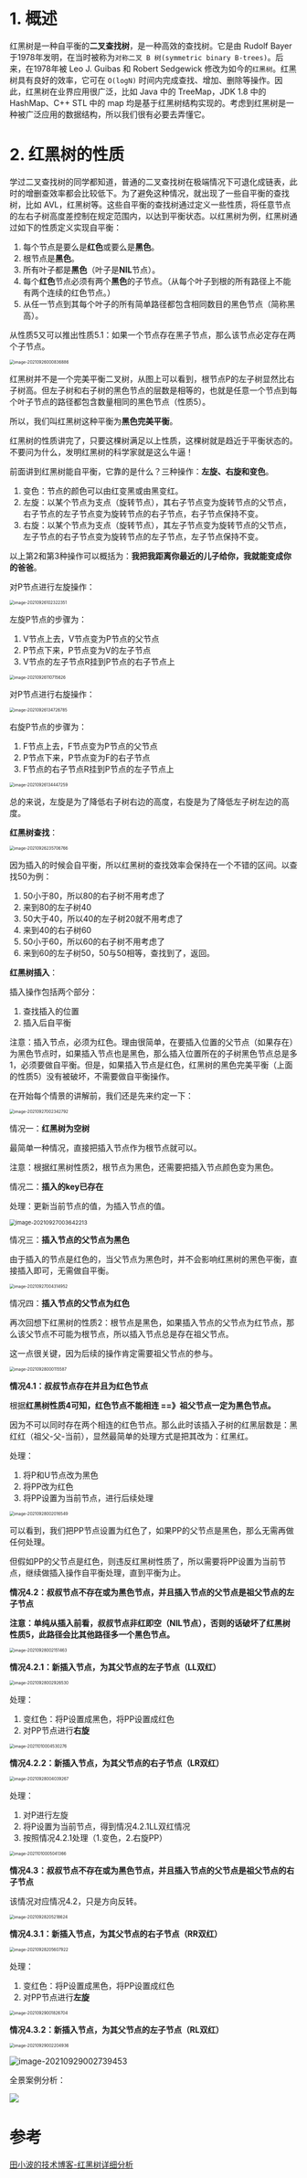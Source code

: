 # 1. 概述

红黑树是一种自平衡的**二叉查找树**，是一种高效的查找树。它是由 Rudolf Bayer 于1978年发明，在当时被称为`对称二叉 B 树(symmetric binary B-trees)`。后来，在1978年被 Leo J. Guibas 和 Robert Sedgewick 修改为如今的`红黑树`。红黑树具有良好的效率，它可在 `O(logN)` 时间内完成查找、增加、删除等操作。因此，红黑树在业界应用很广泛，比如 Java 中的 TreeMap，JDK 1.8 中的 HashMap、C++ STL 中的 map 均是基于红黑树结构实现的。考虑到红黑树是一种被广泛应用的数据结构，所以我们很有必要去弄懂它。

# 2. 红黑树的性质

学过二叉查找树的同学都知道，普通的二叉查找树在极端情况下可退化成链表，此时的增删查效率都会比较低下。为了避免这种情况，就出现了一些自平衡的查找树，比如 AVL，红黑树等。这些自平衡的查找树通过定义一些性质，将任意节点的左右子树高度差控制在规定范围内，以达到平衡状态。以红黑树为例，红黑树通过如下的性质定义实现自平衡：

1. 每个节点是要么是**红色**或要么是**黑色**。
2. 根节点是**黑色**。
3. 所有叶子都是**黑色**（叶子是**NIL**节点）。
4. 每个**红色**节点必须有两个**黑色**的子节点。（从每个叶子到根的所有路径上不能有两个连续的红色节点。）
5. 从任一节点到其每个叶子的所有简单路径都包含相同数目的黑色节点（简称黑高）。

从性质5又可以推出性质5.1：如果一个节点存在黑子节点，那么该节点必定存在两个子节点。

<img src="http://blog-1259650185.cosbj.myqcloud.com/img/202109/26/1632586117.png" alt="image-20210926000836886" style="zoom:50%;" />

红黑树并不是一个完美平衡二叉树，从图上可以看到，根节点P的左子树显然比右子树高。但左子树和右子树的黑色节点的层数是相等的，也就是任意一个节点到每个叶子节点的路径都包含数量相同的黑色节点（性质5）。

所以，我们叫红黑树这种平衡为**黑色完美平衡**。

红黑树的性质讲完了，只要这棵树满足以上性质，这棵树就是趋近于平衡状态的。不要问为什么，发明红黑树的科学家就是这么牛逼！

前面讲到红黑树能自平衡，它靠的是什么？三种操作：**左旋、右旋和变色**。

1. 变色：节点的颜色可以由红变黑或由黑变红。
2. 左旋：以某个节点为支点（旋转节点），其右子节点变为旋转节点的父节点，右子节点的左子节点变为旋转节点的右子节点，右子节点保持不变。
3. 右旋：以某个节点为支点（旋转节点），其左子节点变为旋转节点的父节点，左子节点的右子节点变为旋转节点的左子节点，左子节点保持不变。

以上第2和第3种操作可以概括为：**我把我距离你最近的儿子给你，我就能变成你的爸爸**。

对P节点进行左旋操作：

<img src="http://blog-1259650185.cosbj.myqcloud.com/img/202109/26/1632623002.png" alt="image-20210926102322351" style="zoom:50%;" />

左旋P节点的步骤为：

1. V节点上去，V节点变为P节点的父节点
2. P节点下来，P节点变为V的左子节点
3. V节点的左子节点R挂到P节点的右子节点上

<img src="http://blog-1259650185.cosbj.myqcloud.com/img/202109/26/1632625635.png" alt="image-20210926110715626" style="zoom:50%;" />

对P节点进行右旋操作：

<img src="http://blog-1259650185.cosbj.myqcloud.com/img/202109/26/1632635246.png" alt="image-20210926134726785" style="zoom:50%;" />

右旋P节点的步骤为：

1. F节点上去，F节点变为P节点的父节点
2. P节点下来，P节点变为F的右子节点
3. F节点的右子节点R挂到P节点的左子节点上

<img src="http://blog-1259650185.cosbj.myqcloud.com/img/202109/26/1632635087.png" alt="image-20210926134447259" style="zoom:50%;" />

总的来说，左旋是为了降低右子树右边的高度，右旋是为了降低左子树左边的高度。

**红黑树查找**：

<img src="http://blog-1259650185.cosbj.myqcloud.com/img/202109/26/1632671826.png" alt="image-20210926235706766" style="zoom:50%;" />

因为插入的时候会自平衡，所以红黑树的查找效率会保持在一个不错的区间。以查找50为例：

1. 50小于80，所以80的右子树不用考虑了
2. 来到80的左子树40
3. 50大于40，所以40的左子树20就不用考虑了
4. 来到40的右子树60
5. 50小于60，所以60的右子树不用考虑了
6. 来到60的左子树50，50与50相等，查找到了，返回。

**红黑树插入**：

插入操作包括两个部分：

1. 查找插入的位置
2. 插入后自平衡

注意：插入节点，必须为红色。理由很简单，在要插入位置的父节点（如果存在）为黑色节点时，如果插入节点也是黑色，那么插入位置所在的子树黑色节点总是多1，必须要做自平衡。但是，如果插入节点是红色，红黑树的黑色完美平衡（上面的性质5）没有被破坏，不需要做自平衡操作。

在开始每个情景的讲解前，我们还是先来约定一下：

<img src="http://blog-1259650185.cosbj.myqcloud.com/img/202109/27/1632673422.png" alt="image-20210927002342792" style="zoom:50%;" />

情况一：**红黑树为空树**

最简单一种情况，直接把插入节点作为根节点就可以。

注意：根据红黑树性质2，根节点为黑色，还需要把插入节点颜色变为黑色。

情况二：**插入的key已存在**

处理：更新当前节点的值，为插入节点的值。

<img src="http://blog-1259650185.cosbj.myqcloud.com/img/202109/27/1632674202.png" alt="image-20210927003642213" style="zoom:67%;" />

情况三：**插入节点的父节点为黑色**

由于插入的节点是红色的，当父节点为黑色时，并不会影响红黑树的黑色平衡，直接插入即可，无需做自平衡。

<img src="http://blog-1259650185.cosbj.myqcloud.com/img/202109/27/1632674594.png" alt="image-20210927004314952" style="zoom:50%;" />

情况四：**插入节点的父节点为红色**

再次回想下红黑树的性质2：根节点是黑色，如果插入节点的父节点为红节点，那么该父节点不可能为根节点，所以插入节点总是存在祖父节点。

这一点很关键，因为后续的操作肯定需要祖父节点的参与。

<img src="http://blog-1259650185.cosbj.myqcloud.com/img/202109/28/1632758475.png" alt="image-20210928000115587" style="zoom:50%;" />

**情况4.1：叔叔节点存在并且为红色节点**

根据**红黑树性质4可知，红色节点不能相连 ==》祖父节点一定为黑色节点。**

因为不可以同时存在两个相连的红色节点。那么此时该插入子树的红黑层数是：黑红红（祖父-父-当前），显然最简单的处理方式是把其改为：红黑红。

处理：

1. 将P和U节点改为黑色
2. 将PP改为红色
3. 将PP设置为当前节点，进行后续处理

<img src="http://blog-1259650185.cosbj.myqcloud.com/img/202109/28/1632759616.png" alt="image-20210928002016549" style="zoom:50%;" />

可以看到，我们把PP节点设置为红色了，如果PP的父节点是黑色，那么无需再做任何处理。

但假如PP的父节点是红色，则违反红黑树性质了，所以需要将PP设置为当前节点，继续做插入操作自平衡处理，直到平衡为止。

**情况4.2：叔叔节点不存在或为黑色节点，并且插入节点的父节点是祖父节点的左子节点**

**注意：单纯从插入前看，叔叔节点非红即空（NIL节点），否则的话破坏了红黑树性质5，此路径会比其他路径多一个黑色节点。**

<img src="http://blog-1259650185.cosbj.myqcloud.com/img/202109/28/1632759711.png" alt="image-20210928002151463" style="zoom:50%;" />

**情况4.2.1：新插入节点，为其父节点的左子节点（LL双红）**

<img src="http://blog-1259650185.cosbj.myqcloud.com/img/202109/28/1632760166.png" alt="image-20210928002926530" style="zoom:50%;" />

处理：

1. 变红色：将P设置成黑色，将PP设置成红色
2. 对PP节点进行**右旋**

<img src="http://blog-1259650185.cosbj.myqcloud.com/img/202110/10/1633797930.png" alt="image-20211010004530276" style="zoom:50%;" />

**情况4.2.2：新插入节点，为其父节点的右子节点（LR双红）**

<img src="http://blog-1259650185.cosbj.myqcloud.com/img/202109/28/1632760839.png" alt="image-20210928004039267" style="zoom:50%;" />

处理：

1. 对P进行左旋
2. 将P设置为当前节点，得到情况4.2.1LL双红情况
3. 按照情况4.2.1处理（1.变色，2.右旋PP）

<img src="http://blog-1259650185.cosbj.myqcloud.com/img/202110/10/1633798241.png" alt="image-20211010005041366" style="zoom:50%;" />

**情况4.3：叔叔节点不存在或为黑色节点，并且插入节点的父节点是祖父节点的右子节点**

该情况对应情况4.2，只是方向反转。

<img src="http://blog-1259650185.cosbj.myqcloud.com/img/202109/28/1632833538.png" alt="image-20210928205218624" style="zoom:50%;" />

**情况4.3.1：新插入节点，为其父节点的右子节点（RR双红）**

<img src="http://blog-1259650185.cosbj.myqcloud.com/img/202109/28/1632833767.png" alt="image-20210928205607922" style="zoom:50%;" />

处理：

1. 变红色：将P设置成黑色，将PP设置成红色
2. 对PP节点进行**左旋**

<img src="http://blog-1259650185.cosbj.myqcloud.com/img/202109/29/1632845906.png" alt="image-20210929001826704" style="zoom:50%;" />

**情况4.3.2：新插入节点，为其父节点的左子节点（RL双红）**

<img src="http://blog-1259650185.cosbj.myqcloud.com/img/202109/29/1632846124.png" alt="image-20210929002204936" style="zoom:50%;" />

![image-20210929002739453](http://blog-1259650185.cosbj.myqcloud.com/img/202109/29/1632846459.png)

全景案例分析：

![](http://blog-1259650185.cosbj.myqcloud.com/img/202110/09/1633710211.png)



















# 参考

[田小波的技术博客-红黑树详细分析](https://www.tianxiaobo.com/2018/01/11/%E7%BA%A2%E9%BB%91%E6%A0%91%E8%AF%A6%E7%BB%86%E5%88%86%E6%9E%90/)

